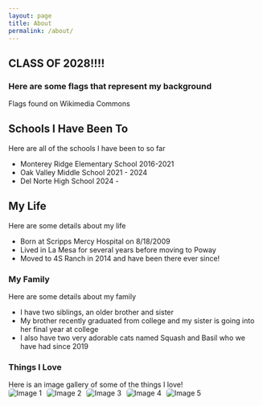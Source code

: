 ```yaml
---
layout: page
title: About
permalink: /about/
---
```

## CLASS OF 2028!!!!
### Here are some flags that represent my background

<comment>
Flags found on Wikimedia Commons
</comment>

<style>
    /* Style looks pretty compact, trace grid-container and grid-item in the code */
    .grid-container {
        display: grid;
        grid-template-columns: repeat(auto-fill, minmax(150px, 1fr)); /* Dynamic columns */
        gap: 10px;
    }
    .grid-item {
        text-align: center;
    }
    .grid-item img {
        width: 100%;
        height: 100px; /* Fixed height for uniformity */
        object-fit: contain; /* Ensure the image fits within the fixed height */
    }
    .grid-item p {
        margin: 5px 0; /* Add some margin for spacing */
    }

     .image-gallery {
        display: flex;
        flex-wrap: nowrap;
        overflow-x: auto;
        gap: 10px;
        }

    .image-gallery img {
        max-height: 150px;
        object-fit: cover;
        border-radius: 5px;
    }
</style>

<!-- This grid_container class is for the CSS styling, the id is for JavaScript connection -->
<div class="grid-container" id="grid_container">
    <!-- content will be added here by JavaScript -->
</div>

<script>
    // 1. Make a connection to the HTML container defined in the HTML div
    var container = document.getElementById("grid_container"); // This container connects to the HTML div

    // 2. Define a JavaScript object for our http source and our data rows for the Living in the World grid
    var http_source = "https://upload.wikimedia.org/wikipedia/commons/";
    var living_in_the_world = [
        {"flag": "0/01/Flag_of_California.svg", "greeting": "Greeting - Hey", "description": "California - The Greatest State"},
        {"flag": "b/ba/Flag_of_Germany.svg", "greeting": "Greeting - Hallo", "description": "Germany - Ancestors From Both Sides"},
        {"flag": "2/20/Flag_of_the_Netherlands.svg", "greeting": "Greeting - Hallo", "description": "Netherlands - Great-Grandfather Came From Here"},
        {"flag": "f/fc/Flag_of_Mexico.svg", "greeting": "Greeting - Hola", "description": "Mexico - Another Great-Grandfather Came From Here"},
    ]; 
    
    // 3a. Consider how to update style count for size of container
    // The grid-template-columns has been defined as dynamic with auto-fill and minmax

    // 3b. Build grid items inside of our container for each row of data
    for (const location of living_in_the_world) {
        // Create a "div" with "class grid-item" for each row
        var gridItem = document.createElement("div");
        gridItem.className = "grid-item";  // This class name connects the gridItem to the CSS style elements
        // Add "img" HTML tag for the flag
        var img = document.createElement("img");
        img.src = http_source + location.flag; // concatenate the source and flag
        img.alt = location.flag + " Flag"; // add alt text for accessibility

        // Add "p" HTML tag for the description
        var description = document.createElement("p");
        description.textContent = location.description; // extract the description

        // Add "p" HTML tag for the greeting
        var greeting = document.createElement("p");
        greeting.textContent = location.greeting;  // extract the greeting

        // Append img and p HTML tags to the grid item DIV
        gridItem.appendChild(img);
        gridItem.appendChild(description);
        gridItem.appendChild(greeting);

        // Append the grid item DIV to the container DIV
        container.appendChild(gridItem);
    }
</script>

## Schools I Have Been To 


Here are all of the schools I have been to so far 


 - Monterey Ridge Elementary School 2016-2021
 - Oak Valley Middle School 2021 - 2024
 - Del Norte High School 2024 -

## My Life


Here are some details about my life


 - Born at Scripps Mercy Hospital on 8/18/2009
 - Lived in La Mesa for several years before moving to Poway 
 - Moved to 4S Ranch in 2014 and have been there ever since!

### My Family


Here are some details about my family


 - I have two siblings, an older brother and sister
 - My brother recently graduated from college and my sister is going into her final year at college
 - I also have two very adorable cats named Squash and Basil who we have had since 2019

### Things I Love

<comment>
Here is an image gallery of some of the things I love!
</comment>

<div class="image-gallery">
  <img src="{{site.baseurl}}/images/about/fahrenheit.jpg" alt="Image 1">
  <img src="{{site.baseurl}}/images/about/theWire.jpg" alt="Image 2">
  <img src="{{site.baseurl}}/images/about/darkSouls.png" alt="Image 3">
  <img src="{{site.baseurl}}/images/about/delicious.jpg" alt="Image 4">
  <img src="{{site.baseurl}}/images/about/friends.jpg" alt="Image 5">
</div>    

<script src="https://utteranc.es/client.js"
        repo="[ENTER REPO HERE]"
        issue-term="pathname"
        theme="github-light"
        crossorigin="anonymous"
        async>
</script>

